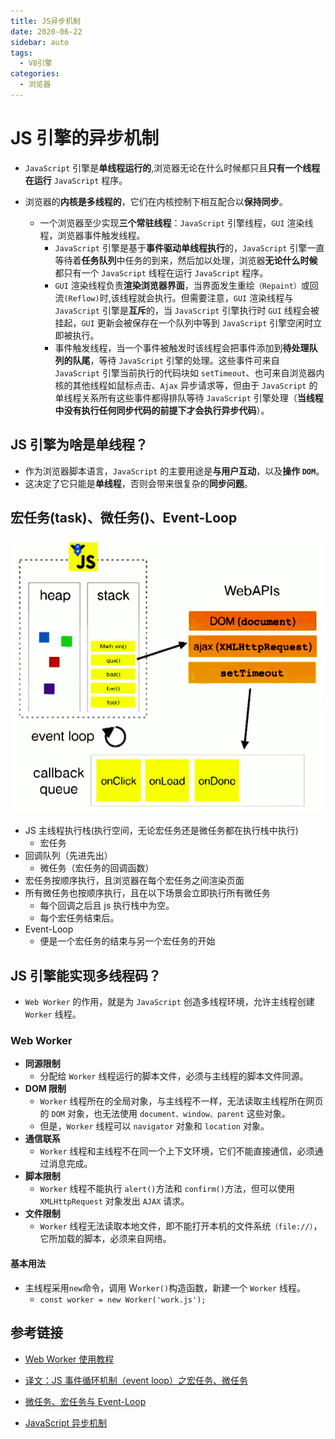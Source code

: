 ```yaml
---
title: JS异步机制
date: 2020-06-22
sidebar: auto
tags:
  - V8引擎
categories:
  - 浏览器
---
```


# JS 引擎的异步机制

- `JavaScript` 引擎是**单线程运行的**,浏览器无论在什么时候都只且**只有一个线程在运行** `JavaScript` 程序。
- 浏览器的**内核是多线程的**，它们在内核控制下相互配合以**保持同步**。

  - 一个浏览器至少实现**三个常驻线程**：`JavaScript` 引擎线程，`GUI` 渲染线程，浏览器事件触发线程。
    - `JavaScript` 引擎是基于**事件驱动单线程执行**的，`JavaScript` 引擎一直等待着**任务队列**中任务的到来，然后加以处理，浏览器**无论什么时候**都只有一个 `JavaScript` 线程在运行 `JavaScript` 程序。
    - `GUI` 渲染线程负责**渲染浏览器界面**，当界面发生重绘`（Repaint）`或回流`(Reflow)`时,该线程就会执行。但需要注意，`GUI` 渲染线程与 `JavaScript` 引擎是**互斥**的，当 `JavaScript` 引擎执行时 `GUI` 线程会被挂起，`GUI` 更新会被保存在一个队列中等到 `JavaScript` 引擎空闲时立即被执行。
    - 事件触发线程，当一个事件被触发时该线程会把事件添加到**待处理队列的队尾**，等待 `JavaScript` 引擎的处理。这些事件可来自 `JavaScript` 引擎当前执行的代码块如 `setTimeout`、也可来自浏览器内核的其他线程如鼠标点击、`Ajax` 异步请求等，但由于 `JavaScript` 的单线程关系所有这些事件都得排队等待 `JavaScript` 引擎处理（**当线程中没有执行任何同步代码的前提下才会执行异步代码**）。

## JS 引擎为啥是单线程？

- 作为浏览器脚本语言，`JavaScript` 的主要用途是**与用户互动**，以及**操作 `DOM`**。
- 这决定了它只能是**单线程**，否则会带来很复杂的**同步问题**。

## 宏任务(task)、微任务()、Event-Loop

![Event-Loop](/images/Event-loop.png)

- JS 主线程执行栈(执行空间，无论宏任务还是微任务都在执行栈中执行)
  - 宏任务
- 回调队列（先进先出）
  - 微任务（宏任务的回调函数）
- 宏任务按顺序执行，且浏览器在每个宏任务之间渲染页面
- 所有微任务也按顺序执行，且在以下场景会立即执行所有微任务
  - 每个回调之后且 js 执行栈中为空。
  - 每个宏任务结束后。
- Event-Loop
  - 便是一个宏任务的结束与另一个宏任务的开始

## JS 引擎能实现多线程码？

- `Web Worker` 的作用，就是为 `JavaScript` 创造多线程环境，允许主线程创建 `Worker` 线程。

### Web Worker

- **同源限制**
  - 分配给 `Worker` 线程运行的脚本文件，必须与主线程的脚本文件同源。
- **DOM 限制**
  - `Worker` 线程所在的全局对象，与主线程不一样，无法读取主线程所在网页的 `DOM` 对象，也无法使用 `document、window、parent` 这些对象。
  - 但是，`Worker` 线程可以 `navigator` 对象和 `location` 对象。
- **通信联系**
  - `Worker` 线程和主线程不在同一个上下文环境，它们不能直接通信，必须通过消息完成。
- **脚本限制**
  - `Worker` 线程不能执行 `alert()`方法和 `confirm()`方法，但可以使用 `XMLHttpRequest` 对象发出 `AJAX` 请求。
- **文件限制**
  - `Worker` 线程无法读取本地文件，即不能打开本机的文件系统`（file://）`，它所加载的脚本，必须来自网络。

#### 基本用法

- 主线程采用`new`命令，调用 W`orker()`构造函数，新建一个 `Worker` 线程。
  - `const worker = new Worker('work.js');`

## 参考链接

- [Web Worker 使用教程](http://www.ruanyifeng.com/blog/2018/07/web-worker.html)

- [译文：JS 事件循环机制（event loop）之宏任务、微任务](https://segmentfault.com/a/1190000014940904)

- [微任务、宏任务与 Event-Loop](https://juejin.im/post/5b73d7a6518825610072b42b#heading-6)

- [JavaScript 异步机制](https://www.cnblogs.com/zhaodongyu/p/3922961.html)
